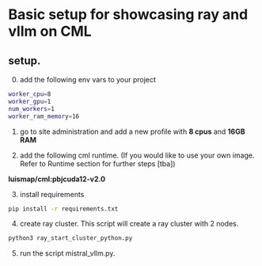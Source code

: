 # Basic setup for showcasing ray and vllm on CML


## setup.
0. add the following env vars to your project
```bash
worker_cpu=8
worker_gpu=1
num_workers=1
worker_ram_memory=16
```

1. go to site administration and add a new profile with **8 cpus** and **16GB RAM**

2. add the following cml runtime. (If you would like to use your own image. Refer to Runtime section for further steps [tba])

**luismap/cml:pbjcuda12-v2.0**

3. install requirements
```bash
pip install -r requirements.txt
```
4. create ray cluster.
This script will create a ray cluster with 2 nodes.
```bash
python3 ray_start_cluster_python.py
```
5. run the script mistral_vllm.py.
